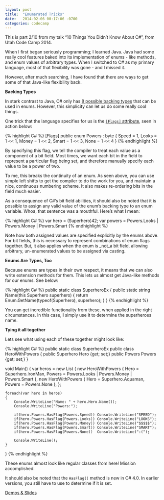 ```yaml
---
layout: post
title:  "Enumerated Tricks"
date:   2014-02-06 00:17:06 -0700
categories: codecamp
---
```

This is part 2/10 from my talk “10 Things You Didn’t Know About C#”, from Utah Code Camp 2014.

When I first began seriously programming; I learned Java. Java had some really cool features baked into its implementation of enums - like methods, and enum values of arbitrary types. When I switched to C# as my primary language, most of that flexibility was gone - and I missed it.

However, after much searching, I have found that there are ways to get some of that Java-like flexibility back.

**Backing Types**

In stark contrast to Java, C# only has [8 possible backing types](http://msdn.microsoft.com/en-us/library/sbbt4032.aspx) that can be used in enums. However, this simplicity can let us do some really cool things.

One trick that the language specifies for us is the [`[Flags]` attribute](http://msdn.microsoft.com/en-us/library/system.flagsattribute.aspx), seen in action below:

{% highlight C# %}
[Flags]
public enum Powers : byte
{
    Speed = 1,
    Looks = 1 << 1,
    Money = 1 << 2,
    Smart = 1 << 3,
    None  = 1 << 4
}
{% endhighlight %}

By specifying this flag, we tell the compiler to treat each value as a component of a bit field. Most times, we want each bit in the field to represent a particular flag being set, and therefore manually specify each value to be a power of two.

To me, this breaks the continuity of an enum. As seen above, you can use simple left shifts to get the compiler to do the work for you, and maintain a nice, continuous numbering scheme. It also makes re-ordering bits in the field much easier.

As a consequence of C#’s bit field abilities, it should also be noted that it is possible to assign any valid value of the enum’s backing type to an enum variable. Whoa, that sentence was a mouthful. Here’s what I mean:

{% highlight C# %}
var hero = (Superhero)42;
var powers = Powers.Looks | Powers.Money | Powers.Smart
{% endhighlight %}

Note how both assigned values are specified explicitly by the enums above. For bit fields, this is necessary to represent combinations of enum flags together. But, it also applies when the enum is _not_a bit field, allowing arbitrary, un-enumerated values to be assigned via casting.

**Enums Are Types, Too**

Because enums are types in their own respect, it means that we can also write extension methods for them. This lets us almost get Java-like methods for our enums. See below:

{% highlight C# %}
public static class SuperheroEx
{
    public static string Name(this Superhero superhero)
    {
        return Enum.GetName(typeof(Superhero), superhero);
    }
}
{% endhighlight %}

You can get incredible functionality from these, when applied in the right circumstances. In this case, I simply use it to determine the superheroes name.

**Tying it all together**

Lets see what using each of these together might look like:

{% highlight C# %}
public static class SuperheroEx
public class HeroWithPowers
{
	public Superhero Hero {get; set;}
	public Powers Powers {get; set;}
}

void Main()
{
    var heros = new List<HeroWithPowers>
    {
        new HeroWithPowers
        {
            Hero = Superhero.IronMan,
            Powers = Powers.Looks | Powers.Money | Powers.Smart
        },
        new HeroWithPowers
        {
            Hero = Superhero.Aquaman,
            Powers = Powers.None
        },
    };

    foreach(var hero in heros)
    {
        Console.WriteLine("Name: " + hero.Hero.Name());
        Console.WriteLine("Powers:");
        
        if(hero.Powers.HasFlag(Powers.Speed)) Console.WriteLine("SPEED");
        if(hero.Powers.HasFlag(Powers.Looks)) Console.WriteLine("LOOKS");
        if(hero.Powers.HasFlag(Powers.Money)) Console.WriteLine("$$$$$");
        if(hero.Powers.HasFlag(Powers.Smart)) Console.WriteLine("SMART");
        if(hero.Powers.HasFlag(Powers.None))  Console.WriteLine(":(");
        
        Console.WriteLine();
    }
}
{% endhighlight %}

These enums almost look like regular classes from here! Mission accomplished.

It should also be noted that the `HasFlag()` method is new in C# 4.0. In earlier versions, you still have to use to determine if it is set.

[Demos &amp; Slides](https://drive.google.com/#folders/0B3kpIc8k4Sb8NGpnTXFGT3hEaE0)
